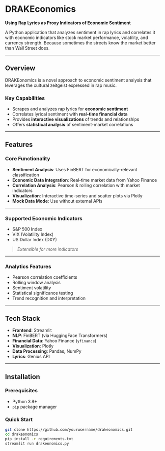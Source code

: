 # DRAKEconomics

**Using Rap Lyrics as Proxy Indicators of Economic Sentiment**

A Python application that analyzes sentiment in rap lyrics and correlates it with economic indicators like stock market performance, volatility, and currency strength. Because sometimes the streets know the market better than Wall Street does.

---

## Overview

DRAKEonomics is a novel approach to economic sentiment analysis that leverages the cultural zeitgeist expressed in rap music.

### Key Capabilities
- Scrapes and analyzes rap lyrics for **economic sentiment**
- Correlates lyrical sentiment with **real-time financial data**
- Provides **interactive visualizations** of trends and relationships
- Offers **statistical analysis** of sentiment-market correlations

---

## Features

### Core Functionality
- **Sentiment Analysis**: Uses FinBERT for economically-relevant classification  
- **Economic Data Integration**: Real-time market data from Yahoo Finance  
- **Correlation Analysis**: Pearson & rolling correlation with market indicators  
- **Visualization**: Interactive time-series and scatter plots via Plotly  
- **Mock Data Mode**: Use without external APIs

---

### Supported Economic Indicators
- S&P 500 Index
- VIX (Volatility Index)
- US Dollar Index (DXY)  
> *Extensible for more indicators*

---

### Analytics Features
- Pearson correlation coefficients  
- Rolling window analysis  
- Sentiment volatility  
- Statistical significance testing  
- Trend recognition and interpretation

---

## Tech Stack

- **Frontend**: Streamlit  
- **NLP**: FinBERT (via HuggingFace Transformers)  
- **Financial Data**: Yahoo Finance (`yfinance`)  
- **Visualization**: Plotly  
- **Data Processing**: Pandas, NumPy  
- **Lyrics**: Genius API

---

## Installation

### Prerequisites
- Python 3.8+
- `pip` package manager

### Quick Start

```bash
git clone https://github.com/yourusername/drakeonomics.git
cd drakeonomics
pip install -r requirements.txt
streamlit run drakeonomics.py
